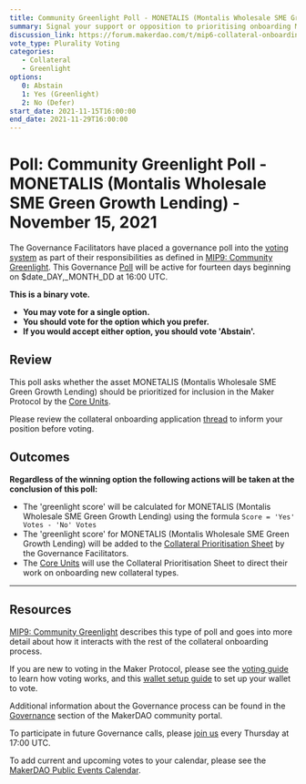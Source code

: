 ```yaml
---
title: Community Greenlight Poll - MONETALIS (Montalis Wholesale SME Green Growth Lending) - November 15, 2021
summary: Signal your support or opposition to prioritising onboarding MONETALIS (Montalis Wholesale SME Green Growth Lending). 
discussion_link: https://forum.makerdao.com/t/mip6-collateral-onboarding-application-monetalis-wholesale-green-economy-senior-secure-sme-funding/11223
vote_type: Plurality Voting
categories:
   - Collateral
   - Greenlight
options:
   0: Abstain
   1: Yes (Greenlight)
   2: No (Defer)
start_date: 2021-11-15T16:00:00
end_date: 2021-11-29T16:00:00
---
```

# Poll: Community Greenlight Poll - MONETALIS (Montalis Wholesale SME Green Growth Lending) - November 15, 2021

The Governance Facilitators have placed a governance poll into the [voting system](https://vote.makerdao.com/polling) as part of their responsibilities as defined in [MIP9: Community Greenlight](https://mips.makerdao.com/mips/details/MIP9). This Governance [Poll](https://community-development.makerdao.com/en/learn/governance/on-chain-gov) will be active for fourteen days beginning on $date_DAY,_MONTH_DD at 16:00 UTC.

**This is a binary vote.** 
- **You may vote for a single option.** 
- **You should vote for the option which you prefer.**
- **If you would accept either option, you should vote 'Abstain'.**

## Review

This poll asks whether the asset MONETALIS (Montalis Wholesale SME Green Growth Lending) should be prioritized for inclusion in the Maker Protocol by the [Core Units](https://mips.makerdao.com/mips/details/MIP38#mip38c2-core-unit-state). 

Please review the collateral onboarding application [thread](https://forum.makerdao.com/t/mip6-collateral-onboarding-application-monetalis-wholesale-green-economy-senior-secure-sme-funding/11223) to inform your position before voting.

## Outcomes

**Regardless of the winning option the following actions will be taken at the conclusion of this poll:**
* The 'greenlight score' will be calculated for MONETALIS (Montalis Wholesale SME Green Growth Lending) using the formula `Score = 'Yes' Votes - 'No' Votes`
* The 'greenlight score' for MONETALIS (Montalis Wholesale SME Green Growth Lending) will be added to the [Collateral Prioritisation Sheet](https://docs.google.com/spreadsheets/d/1IX9e2fyfz7djtDMKn5gMyGsyFxHoY75GncMbAjnSXrM/edit#gid=0) by the Governance Facilitators.
* The [Core Units](https://mips.makerdao.com/mips/details/MIP38#mip38c2-core-unit-state) will use the Collateral Prioritisation Sheet to direct their work on onboarding new collateral types.

---

## Resources

[MIP9: Community Greenlight](https://mips.makerdao.com/mips/details/MIP9) describes this type of poll and goes into more detail about how it interacts with the rest of the collateral onboarding process.

If you are new to voting in the Maker Protocol, please see the [voting guide](https://community-development.makerdao.com/en/learn/governance/how-voting-works/) to learn how voting works, and this [wallet setup guide](https://community-development.makerdao.com/en/learn/governance/voting-setup/) to set up your wallet to vote.

Additional information about the Governance process can be found in the [Governance](https://community-development.makerdao.com/en/learn/governance) section of the MakerDAO community portal.

To participate in future Governance calls, please [join us](https://github.com/makerdao/community/tree/master/governance/governance-and-risk-meetings) every Thursday at 17:00 UTC.

To add current and upcoming votes to your calendar, please see the [MakerDAO Public Events Calendar](https://calendar.google.com/calendar/embed?src=makerdao.com_3efhm2ghipksegl009ktniomdk%40group.calendar.google.com&ctz=UTC&mode=week&showCalendars=0&showPrint=0).
